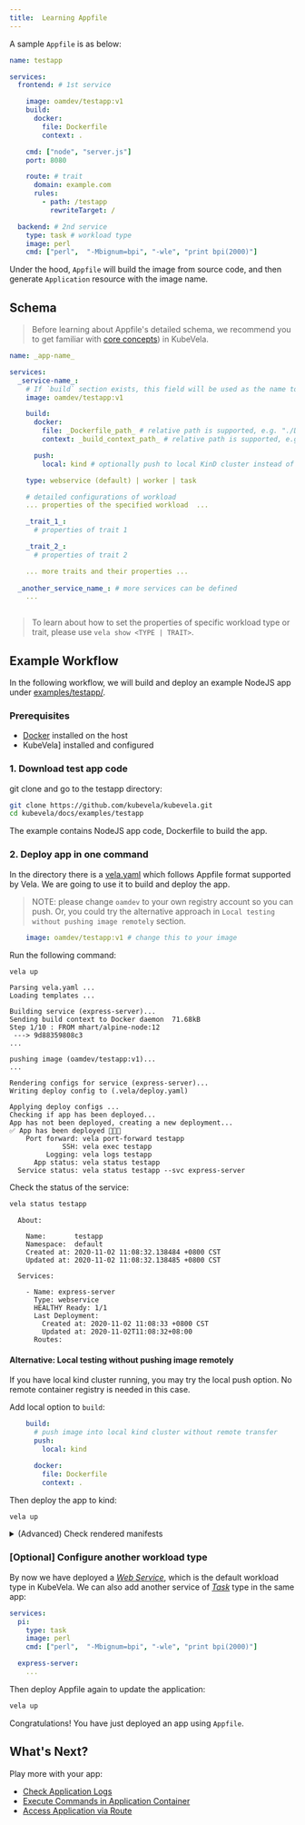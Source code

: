 ```yaml
---
title:  Learning Appfile
---
```


A sample `Appfile` is as below:

```yaml
name: testapp

services:
  frontend: # 1st service

    image: oamdev/testapp:v1
    build:
      docker:
        file: Dockerfile
        context: .

    cmd: ["node", "server.js"]
    port: 8080

    route: # trait
      domain: example.com
      rules:
        - path: /testapp
          rewriteTarget: /

  backend: # 2nd service
    type: task # workload type
    image: perl 
    cmd: ["perl",  "-Mbignum=bpi", "-wle", "print bpi(2000)"]
```

Under the hood, `Appfile` will build the image from source code, and then generate `Application` resource with the image name.

## Schema

> Before learning about Appfile's detailed schema, we recommend you to get familiar with [core concepts](../getting-started/core-concept.md)) in KubeVela.


```yaml
name: _app-name_

services:
  _service-name_:
    # If `build` section exists, this field will be used as the name to build image. Otherwise, KubeVela will try to pull the image with given name directly.
    image: oamdev/testapp:v1

    build:
      docker:
        file: _Dockerfile_path_ # relative path is supported, e.g. "./Dockerfile"
        context: _build_context_path_ # relative path is supported, e.g. "."

      push:
        local: kind # optionally push to local KinD cluster instead of remote registry

    type: webservice (default) | worker | task

    # detailed configurations of workload
    ... properties of the specified workload  ...

    _trait_1_:
      # properties of trait 1

    _trait_2_:
      # properties of trait 2

    ... more traits and their properties ...
  
  _another_service_name_: # more services can be defined
    ...
  
```

> To learn about how to set the properties of specific workload type or trait, please use `vela show <TYPE | TRAIT>`.

## Example Workflow

In the following workflow, we will build and deploy an example NodeJS app under [examples/testapp/](https://github.com/kubevela/kubevela/tree/master/docs/examples/testapp).

### Prerequisites

- [Docker](https://docs.docker.com/get-docker/) installed on the host
- KubeVela] installed and configured

### 1. Download test app code

git clone and go to the testapp directory:

```bash
git clone https://github.com/kubevela/kubevela.git
cd kubevela/docs/examples/testapp
```

The example contains NodeJS app code, Dockerfile to build the app.

### 2. Deploy app in one command

In the directory there is a [vela.yaml](https://github.com/kubevela/kubevela/tree/master/docs/examples/testapp/vela.yaml) which follows Appfile format supported by Vela.
We are going to use it to build and deploy the app.

> NOTE: please change `oamdev` to your own registry account so you can push. Or, you could try the alternative approach in `Local testing without pushing image remotely` section.

```yaml
    image: oamdev/testapp:v1 # change this to your image
```

Run the following command:

```bash
vela up
```
```console
Parsing vela.yaml ...
Loading templates ...

Building service (express-server)...
Sending build context to Docker daemon  71.68kB
Step 1/10 : FROM mhart/alpine-node:12
 ---> 9d88359808c3
...

pushing image (oamdev/testapp:v1)...
...

Rendering configs for service (express-server)...
Writing deploy config to (.vela/deploy.yaml)

Applying deploy configs ...
Checking if app has been deployed...
App has not been deployed, creating a new deployment...
✅ App has been deployed 🚀🚀🚀
    Port forward: vela port-forward testapp
             SSH: vela exec testapp
         Logging: vela logs testapp
      App status: vela status testapp
  Service status: vela status testapp --svc express-server
```


Check the status of the service:

```bash
vela status testapp
```
```console
  About:
  
    Name:       testapp
    Namespace:  default
    Created at: 2020-11-02 11:08:32.138484 +0800 CST
    Updated at: 2020-11-02 11:08:32.138485 +0800 CST
  
  Services:
  
    - Name: express-server
      Type: webservice
      HEALTHY Ready: 1/1
      Last Deployment:
        Created at: 2020-11-02 11:08:33 +0800 CST
        Updated at: 2020-11-02T11:08:32+08:00
      Routes:

```

#### Alternative: Local testing without pushing image remotely

If you have local kind cluster running, you may try the local push option. No remote container registry is needed in this case.

Add local option to `build`:

```yaml
    build:
      # push image into local kind cluster without remote transfer
      push:
        local: kind

      docker:
        file: Dockerfile
        context: .
```

Then deploy the app to kind:

```bash
vela up
```

<details><summary>(Advanced) Check rendered manifests</summary>

By default, Vela renders the final manifests in `.vela/deploy.yaml`:

```yaml
apiVersion: core.oam.dev/v1alpha2
kind: ApplicationConfiguration
metadata:
  name: testapp
  namespace: default
spec:
  components:
  - componentName: express-server
---
apiVersion: core.oam.dev/v1alpha2
kind: Component
metadata:
  name: express-server
  namespace: default
spec:
  workload:
    apiVersion: apps/v1
    kind: Deployment
    metadata:
      name: express-server
    ...
---
apiVersion: core.oam.dev/v1alpha2
kind: HealthScope
metadata:
  name: testapp-default-health
  namespace: default
spec:
  ...
```
</details>

### [Optional] Configure another workload type

By now we have deployed a *[Web Service](../end-user/components/cue/webservice.md)*, which is the default workload type in KubeVela. We can also add another service of *[Task](../end-user/components/cue/task.md)* type in the same app:

```yaml
services:
  pi:
    type: task
    image: perl 
    cmd: ["perl",  "-Mbignum=bpi", "-wle", "print bpi(2000)"]

  express-server:
    ...
```

Then deploy Appfile again to update the application:

```bash
vela up
```

Congratulations! You have just deployed an app using `Appfile`.

## What's Next?

Play more with your app:
- [Check Application Logs](./check-logs.md)
- [Execute Commands in Application Container](./exec-cmd.md)
- [Access Application via Route](./port-forward.md)

